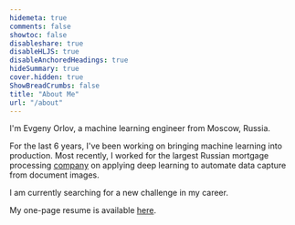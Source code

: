 ```yaml
---
hidemeta: true
comments: false
showtoc: false
disableshare: true
disableHLJS: true
disableAnchoredHeadings: true
hideSummary: true
cover.hidden: true
ShowBreadCrumbs: false
title: "About Me"
url: "/about"
---
```


I'm Evgeny Orlov, a machine learning engineer from Moscow, Russia.

For the last 6 years, I've been working on bringing machine learning into production. Most recently, I worked for the largest Russian mortgage processing [company](https://domclick.ru) on applying deep learning to automate data capture from document images.

I am currently searching for a new challenge in my career.

My one-page resume is available [here](/resume).
